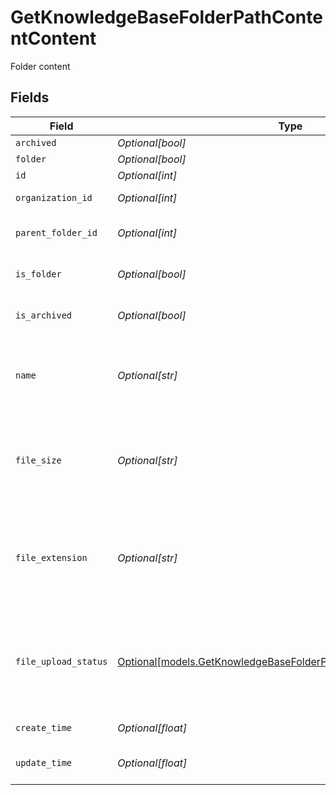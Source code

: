 # GetKnowledgeBaseFolderPathContentContent

Folder content


## Fields

| Field                                                                                                                                | Type                                                                                                                                 | Required                                                                                                                             | Description                                                                                                                          |
| ------------------------------------------------------------------------------------------------------------------------------------ | ------------------------------------------------------------------------------------------------------------------------------------ | ------------------------------------------------------------------------------------------------------------------------------------ | ------------------------------------------------------------------------------------------------------------------------------------ |
| `archived`                                                                                                                           | *Optional[bool]*                                                                                                                     | :heavy_minus_sign:                                                                                                                   | N/A                                                                                                                                  |
| `folder`                                                                                                                             | *Optional[bool]*                                                                                                                     | :heavy_minus_sign:                                                                                                                   | N/A                                                                                                                                  |
| `id`                                                                                                                                 | *Optional[int]*                                                                                                                      | :heavy_minus_sign:                                                                                                                   | Identifier                                                                                                                           |
| `organization_id`                                                                                                                    | *Optional[int]*                                                                                                                      | :heavy_minus_sign:                                                                                                                   | Organization identifier                                                                                                              |
| `parent_folder_id`                                                                                                                   | *Optional[int]*                                                                                                                      | :heavy_minus_sign:                                                                                                                   | Parent folder identifier                                                                                                             |
| `is_folder`                                                                                                                          | *Optional[bool]*                                                                                                                     | :heavy_minus_sign:                                                                                                                   | Indicates if this item is a folder                                                                                                   |
| `is_archived`                                                                                                                        | *Optional[bool]*                                                                                                                     | :heavy_minus_sign:                                                                                                                   | Indicates if this item is archived                                                                                                   |
| `name`                                                                                                                               | *Optional[str]*                                                                                                                      | :heavy_minus_sign:                                                                                                                   | Article name (In the case of uploaded articles this will be the file name)                                                           |
| `file_size`                                                                                                                          | *Optional[str]*                                                                                                                      | :heavy_minus_sign:                                                                                                                   | Article file size (Only for uploaded knowledge base articles)                                                                        |
| `file_extension`                                                                                                                     | *Optional[str]*                                                                                                                      | :heavy_minus_sign:                                                                                                                   | Article file extension (For native kb articles the extension will be 'ninja')                                                        |
| `file_upload_status`                                                                                                                 | [Optional[models.GetKnowledgeBaseFolderPathContentFileUploadStatus]](../models/getknowledgebasefolderpathcontentfileuploadstatus.md) | :heavy_minus_sign:                                                                                                                   | Article file upload status (Only for uploaded knowledge base articles)                                                               |
| `create_time`                                                                                                                        | *Optional[float]*                                                                                                                    | :heavy_minus_sign:                                                                                                                   | Item created time                                                                                                                    |
| `update_time`                                                                                                                        | *Optional[float]*                                                                                                                    | :heavy_minus_sign:                                                                                                                   | Item last updated time                                                                                                               |